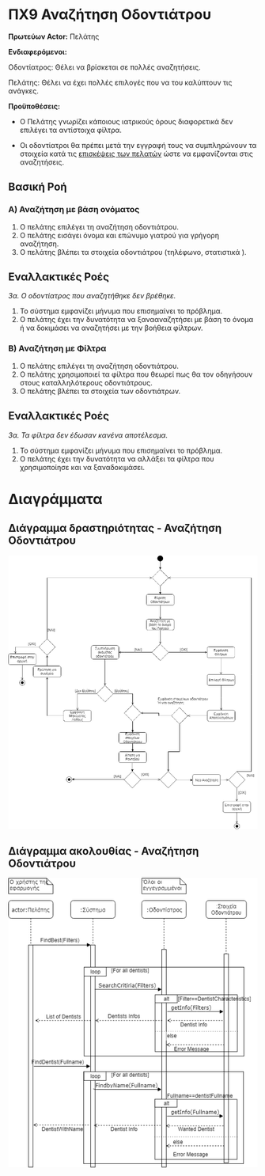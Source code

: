 # ΠΧ9 Αναζήτηση Οδοντιάτρου

__Πρωτεύων Actor:__
Πελάτης

__Ενδιαφερόμενοι:__

Οδοντίατρος: Θέλει να βρίσκεται σε πολλές αναζητήσεις.

Πελάτης: Θέλει να έχει πολλές επιλογές που να του καλύπτουν τις ανάγκες. 

__Προϋποθέσεις:__

* Ο Πελάτης γνωρίζει κάποιους ιατρικούς όρους διαφορετικά δεν επιλέγει τα αντίστοιχα φίλτρα.

* Οι οδοντίατροι θα πρέπει μετά την εγγραφή τους να συμπληρώνουν τα στοιχεία κατά τις  [επισκέψεις των πελατών](UC1.md) ώστε να εμφανίζονται στις αναζητήσεις.

## Βασική Ροή

### Α) Αναζήτηση με βάση ονόματος 
1. Ο πελάτης επιλέγει τη αναζήτηση οδοντιάτρου.
2. Ο πελάτης εισάγει όνομα και επώνυμο γιατρού για γρήγορη αναζήτηση.
3. Ο πελάτης βλέπει τα στοιχεία οδοντιάτρου (τηλέφωνο, στατιστικά ).

## Εναλλακτικές Ροές
*3α. Ο οδοντίατρος που αναζητήθηκε δεν βρέθηκε.*
   1. Το σύστημα εμφανίζει μήνυμα που επισημαίνει το πρόβλημα.
   2. Ο πελάτης έχει την δυνατότητα να ξανααναζητήσει με βάση το όνομα ή να δοκιμάσει να αναζητήσει με την βοήθεια φίλτρων.

### Β) Αναζήτηση με Φίλτρα 
1. Ο πελάτης επιλέγει τη αναζήτηση οδοντιάτρου.
2. Ο πελάτης χρησιμοποιεί τα φίλτρα που θεωρεί πως θα τον οδηγήσουν στους καταλληλότερους οδοντιάτρους.
3. Ο πελάτης βλέπει τα στοιχεία των οδοντιάτρων.

## Εναλλακτικές Ροές
*3α. Τα φίλτρα δεν έδωσαν κανένα αποτέλεσμα.*
1. Το σύστημα εμφανίζει μήνυμα που επισημαίνει το πρόβλημα.
2. Ο πελάτης έχει την δυνατότητα να αλλάξει τα φίλτρα που χρησιμοποίησε και να ξαναδοκιμάσει.

# Διαγράμματα
## Διάγραμμα δραστηριότητας - Αναζήτηση Οδοντιάτρου
![](uc9-activity-diagram.png)

## Διάγραμμα ακολουθίας - Αναζήτηση Οδοντιάτρου
![](uc9-sequence-diagram.png)